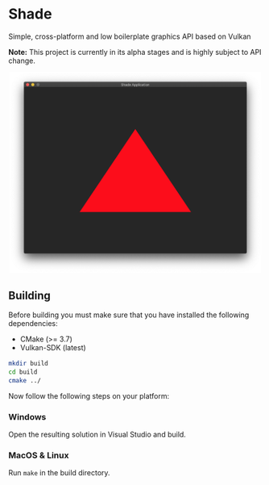 # Shade
Simple, cross-platform and low boilerplate graphics API based on Vulkan

**Note:** This project is currently in its alpha stages and is highly subject to API change. 

<p align="center">
<img src="./docs/example_screenshot.png" width="500">
</p>

## Building
Before building you must make sure that you have installed the following dependencies:
* CMake (>= 3.7)
* Vulkan-SDK (latest)

```bash
mkdir build
cd build
cmake ../
```
Now follow the following steps on your platform:
### Windows
Open the resulting solution in Visual Studio and build.

### MacOS & Linux
Run `make` in the build directory.